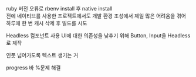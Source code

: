 ruby 버전 오류로 rbenv install 후 native install<br />
전에 네이티브를 사용한 프로젝트에서도 개발 환경 조성에서 제일 많은 어려움을 겪어 하루에 한 번 캐시 삭제 후 빌드를 시도 <br />

Headless 컴포넌트 사용 UI에 대한 의존성을 낮추기 위해 Button, Input을 Headless로 제작

인풋 넘어가도록 텍스트 생기는 거

progress 바 %문제 해결
